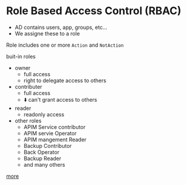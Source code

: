 # Role Based Access Control (RBAC)

* AD contains users, app, groups, etc...
* We assigne these to a role


Role includes one or more `Action` and `NotAction`

buit-in roles
* owner
    * full access
    * right to delegate access to others
* contributer
    * full access
    * ⬇️ can't grant access to others
* reader
    * readonly access
* other roles
    * APIM Service contributor
    * APIM servie Operator
    * APIM mangement Reader
    * Backup Contributor
    * Back Operator
    * Backup Reader
    * and many others

[more](https://docs.microsoft.com/en-us/azure/role-based-access-control/built-in-roles)